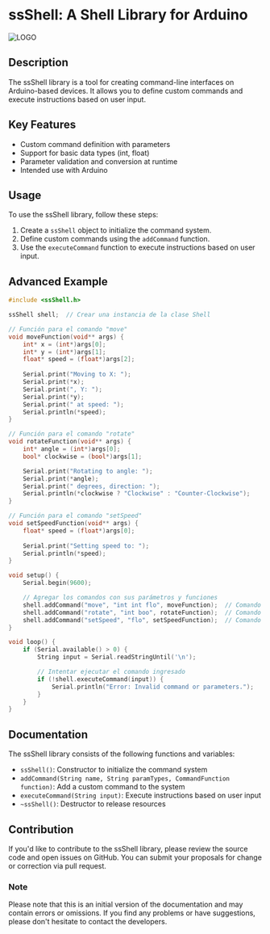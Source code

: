 # ssShell: A Shell Library for Arduino

![LOGO](https://github.com/user-attachments/assets/80d56d89-fe14-49da-adf1-ef34d1921546)

## Description
The ssShell library is a tool for creating command-line interfaces on Arduino-based devices. It allows you to define custom commands and execute instructions based on user input.

## Key Features

*   Custom command definition with parameters
*   Support for basic data types (int, float)
*   Parameter validation and conversion at runtime
*   Intended use with Arduino

## Usage

To use the ssShell library, follow these steps:

1.  Create a `ssShell` object to initialize the command system.
2.  Define custom commands using the `addCommand` function.
3.  Use the `executeCommand` function to execute instructions based on user input.

## Advanced Example

```cpp
#include <ssShell.h>

ssShell shell;  // Crear una instancia de la clase Shell

// Función para el comando "move"
void moveFunction(void** args) {
    int* x = (int*)args[0];
    int* y = (int*)args[1];
    float* speed = (float*)args[2];
    
    Serial.print("Moving to X: ");
    Serial.print(*x);
    Serial.print(", Y: ");
    Serial.print(*y);
    Serial.print(" at speed: ");
    Serial.println(*speed);
}

// Función para el comando "rotate"
void rotateFunction(void** args) {
    int* angle = (int*)args[0];
    bool* clockwise = (bool*)args[1];

    Serial.print("Rotating to angle: ");
    Serial.print(*angle);
    Serial.print(" degrees, direction: ");
    Serial.println(*clockwise ? "Clockwise" : "Counter-Clockwise");
}

// Función para el comando "setSpeed"
void setSpeedFunction(void** args) {
    float* speed = (float*)args[0];
    
    Serial.print("Setting speed to: ");
    Serial.println(*speed);
}

void setup() {
    Serial.begin(9600);

    // Agregar los comandos con sus parámetros y funciones
    shell.addCommand("move", "int int flo", moveFunction);  // Comando con dos enteros y un float
    shell.addCommand("rotate", "int boo", rotateFunction);  // Comando con un entero y un booleano
    shell.addCommand("setSpeed", "flo", setSpeedFunction);  // Comando con un float
}

void loop() {
    if (Serial.available() > 0) {
        String input = Serial.readStringUntil('\n');

        // Intentar ejecutar el comando ingresado
        if (!shell.executeCommand(input)) {
            Serial.println("Error: Invalid command or parameters.");
        }
    }
}
```

## Documentation

The ssShell library consists of the following functions and variables:

*   `ssShell()`: Constructor to initialize the command system
*   `addCommand(String name, String paramTypes, CommandFunction function)`: Add a custom command to the system
*   `executeCommand(String input)`: Execute instructions based on user input
*   `~ssShell()`: Destructor to release resources

## Contribution

If you'd like to contribute to the ssShell library, please review the source code and open issues on GitHub. You can submit your proposals for change or correction via pull request.

### Note
Please note that this is an initial version of the documentation and may contain errors or omissions. If you find any problems or have suggestions, please don't hesitate to contact the developers.
```
